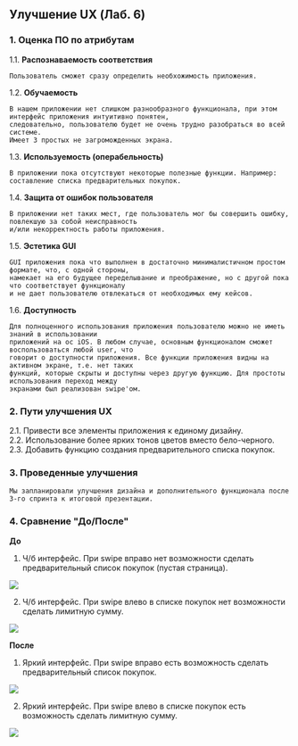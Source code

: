## Улучшение UX (Лаб. 6)

### 1. Оценка ПО по атрибутам

1.1. **Распознаваемость соответствия**

    Пользователь сможет сразу определить необхожимость приложения.
      
1.2. **Обучаемость**

   	В нашем приложении нет слишком разнообразного функционала, при этом интерфейс приложения интуитивно понятен, 
	следовательно, пользователю будет не очень трудно разобраться во всей системе.
	Имеет 3 простых не загроможденных экрана.

1.3. **Используемость (операбельность)**

    В приложении пока отсутствуют некоторые полезные функции. Например: составление списка предварительных покупок.

1.4. **Защита от ошибок пользователя**

    В приложении нет таких мест, где пользователь мог бы совершить ошибку, повлекшую за собой неисправность
    и/или некорректность работы приложения.

1.5. **Эстетика GUI**

    GUI приложения пока что выполнен в достаточно минималистичном простом формате, что, с одной стороны, 
	намекает на его будущее переделывание и преображение, но с другой пока что соответствует функционалу 
	и не дает пользователю отвлекаться от необходимых ему кейсов.

1.6. **Доступность**
	
	Для полноценного использования приложения пользователю можно не иметь знаний в использовании 
	приложений на oc iOS. В любом случае, основным функционалом сможет воспользоваться любой user, что 
	говорит о доступности приложения. Все функции приложения видны на активном экране, т.е. нет таких 
	функций, которые скрыты и доступны через другую функцию. Для простоты использования переход между 
	экранами был реализован swipe'ом.

### 2. Пути улучшения UX

2.1. Привести все элементы приложения к единому дизайну.    
2.2. Использование более ярких тонов цветов вместо бело-черного.  
2.3. Добавить функцию создания предварительного списка покупок.

### 3. Проведенные улучшения
    Мы запланировали улучшения дизайна и дополнительного функционала после 3-го спринта к итоговой презентации.
    
### 4. Сравнение "До/После"

**До**

  1. Ч/б интерфейс. 
 	 При swipe вправо нет возможности сделать предварительный список покупок (пустая страница).
  
 ![ ]( https://github.com/pobozhnaya18/Price-Tag/blob/master/Documents/Mockups/Shopping_List_before.gif )
  
  2. Ч/б интерфейс. 
 	 При swipe влево в списке покупок нет возможности сделать лимитную сумму.
	 
 ![ ]( https://github.com/pobozhnaya18/Price-Tag/blob/master/Documents/Mockups/Limit_amount_before.gif )
  
  
**После**

  1. Яркий интерфейс.
  	 При swipe вправо есть возможность сделать предварительный список покупок.

 ![ ]( https://github.com/pobozhnaya18/Price-Tag/blob/master/Documents/Mockups/Shopping_List_after.gif )

  2. Яркий интерфейс.
  	 При swipe влево в списке покупок есть возможность сделать лимитную сумму.
  
 ![ ]( https://github.com/pobozhnaya18/Price-Tag/blob/master/Documents/Mockups/Limit_Amount_after.gif )
